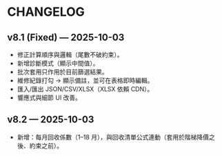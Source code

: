 # CHANGELOG

## v8.1 (Fixed) — 2025-10-03
- 修正計算順序與邏輯（尾數不破約束）。
- 新增診斷模式（顯示中間值）。
- 批次套用只作用於目前篩選結果。
- 維修紀錄打勾 → 顯示備註，並可在表格即時編輯。
- 匯入/匯出 JSON/CSV/XLSX（XLSX 依賴 CDN）。
- 響應式與細節 UI 改善。

## v8.2 — 2025-10-03
- 新增：每月回收係數（1–18 月），與回收清單公式連動（套用於階梯降價之後、約束之前）。
